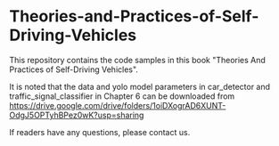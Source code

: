 # Theories-and-Practices-of-Self-Driving-Vehicles

This repository contains the code samples in this book "Theories And Practices of Self-Driving Vehicles".

It is noted that the data and yolo model parameters in car_detector and traffic_signal_classifier in Chapter 6 can be downloaded from https://drive.google.com/drive/folders/1oiDXogrAD6XUNT-OdgJ5OPTyhBPez0wK?usp=sharing

If readers have any questions, please contact us.
